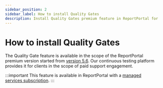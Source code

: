 ```yaml
---
sidebar_position: 2
sidebar_label: How to install Quality Gates
description: Install Quality Gates premium feature in ReportPortal for enhanced test automation reporting with quality control.
---
```


# How to install Quality Gates

The Quality Gate feature is available in the scope of the ReportPortal premium version started from [version 5.6](https://reportportal.io/releases/5.6.0). Our continuous testing platform provides it for clients in the scope of paid support engagement.

:::important
This feature is available in ReportPortal with a [managed services subscription](https://reportportal.io/pricing/on-premises).
:::

